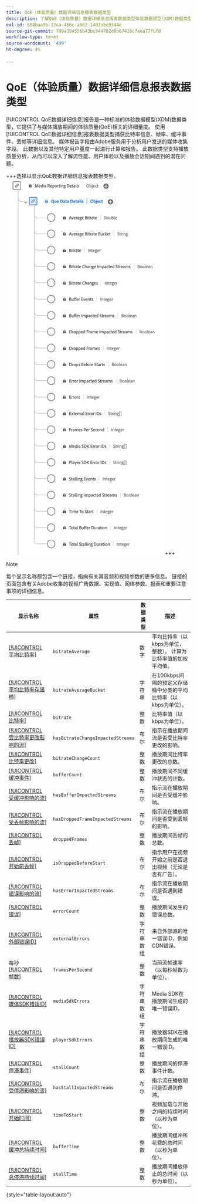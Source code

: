 ```yaml
---
title: QoE（体验质量）数据详细信息报表数据类型
description: 了解QoE（体验质量）数据详细信息报表数据类型体验数据模型(XDM)数据类型。
exl-id: 608baa9b-12ca-466c-a962-1401abc0344e
source-git-commit: 799a384556b43bc844782d8b67416c7eea77fbf0
workflow-type: tm+mt
source-wordcount: '499'
ht-degree: 4%

---
```


# QoE（体验质量）数据详细信息报表数据类型

[!UICONTROL QoE数据详细信息]报告是一种标准的体验数据模型(XDM)数据类型，它提供了与媒体播放期间的体验质量(QoE)相关的详细量度。 使用[!UICONTROL QoE数据详细信息]报表数据类型捕获比特率信息、帧率、缓冲事件、丢帧等详细信息。 媒体报告字段由Adobe服务用于分析用户发送的媒体收集字段。 此数据以及其他特定用户量度一起进行计算和报告。 此数据类型支持播放质量分析，从而可以深入了解流性能、用户体验以及播放会话期间遇到的潜在问题。

+++选择以显示QoE数据详细信息报表数据类型。
![QoE（体验质量）数据详细信息报表数据类型的图表。](../images/data-types/qoe-data-details-reporting.png)
+++

>[!NOTE]
>
>每个显示名称都包含一个链接，指向有关其音频和视频参数的更多信息。 链接的页面包含有关Adobe收集的视频广告数据、实现值、网络参数、报表和重要注意事项的详细信息。

| 显示名称 | 属性 | 数据类型 | 描述 |
|----------------------------------------------------------------------------------------------------------------------------------------------------------------------------------------------|--------------------------|-----------|---------------------------------------------------------------------------------------------------|
| [[!UICONTROL 平均比特率]](https://experienceleague.adobe.com/docs/media-analytics/using/implementation/variables/quality-parameters.html?lang=zh-Hans#average-bitrate-1) | `bitrateAverage` | 数字 | 平均比特率（以kbps为单位，整数）。 计算为比特率值的加权平均值。 |
| [[!UICONTROL 平均比特率存储桶]](https://experienceleague.adobe.com/docs/media-analytics/using/implementation/variables/quality-parameters.html?lang=zh-Hans#average-bitrate) | `bitrateAverageBucket` | 字符串 | 在100kbps间隔的预定义存储桶中分类的平均比特率（以kbps为单位）。 |
| [[!UICONTROL 比特率]](https://experienceleague.adobe.com/docs/media-analytics/using/implementation/variables/quality-parameters.html?lang=zh-Hans#average-bitrate) | `bitrate` | 整数 | 比特率值（以kbps为单位）。 |
| [[!UICONTROL 受比特率更改影响的流]](https://experienceleague.adobe.com/docs/media-analytics/using/implementation/variables/quality-parameters.html?lang=zh-Hans#bitrate-change-impacted-streams) | `hasBitrateChangeImpactedStreams` | 布尔 | 指示在播放期间流是否受比特率更改的影响。 |
| [[!UICONTROL 比特率更改]](https://experienceleague.adobe.com/docs/media-analytics/using/implementation/variables/quality-parameters.html?lang=zh-Hans#bitrate-changes) | `bitrateChangeCount` | 整数 | 播放期间比特率更改的总数。 |
| [[!UICONTROL 缓冲事件]](https://experienceleague.adobe.com/docs/media-analytics/using/implementation/variables/quality-parameters.html?lang=zh-Hans#buffer-events) | `bufferCount` | 整数 | 播放期间不同缓冲状态的计数。 |
| [[!UICONTROL 受缓冲影响的流]](https://experienceleague.adobe.com/docs/media-analytics/using/implementation/variables/quality-parameters.html?lang=zh-Hans#buffer-impacted-streams) | `hasBufferImpactedStreams` | 布尔 | 指示流在播放期间是否受缓冲影响。 |
| [[!UICONTROL 受丢帧影响的流]](https://experienceleague.adobe.com/docs/media-analytics/using/implementation/variables/quality-parameters.html?lang=zh-Hans#dropped-frame-impacted-streams) | `hasDroppedFrameImpactedStreams` | 布尔 | 指示流在播放期间是否受到丢帧的影响。 |
| [[!UICONTROL 丢帧]](https://experienceleague.adobe.com/docs/media-analytics/using/implementation/variables/quality-parameters.html?lang=zh-Hans#dropped-frames-1) | `droppedFrames` | 整数 | 播放期间丢帧的总数。 |
| [[!UICONTROL 开始前丢帧]](https://experienceleague.adobe.com/docs/media-analytics/using/implementation/variables/quality-parameters.html?lang=zh-Hans#drops-before-start) | `isDroppedBeforeStart` | 布尔 | 指示用户在视频开始之前是否退出视频（无论是否有广告）。 |
| [[!UICONTROL 错误影响的流]](https://experienceleague.adobe.com/docs/media-analytics/using/implementation/variables/quality-parameters.html?lang=zh-Hans#error-impacted-streams) | `hasErrorImpactedStreams` | 布尔 | 指示流在播放期间是否遇到错误。 |
| [[!UICONTROL 错误]](https://experienceleague.adobe.com/docs/media-analytics/using/implementation/variables/quality-parameters.html?lang=zh-Hans#errors-%2F-error-events) | `errorCount` | 整数 | 播放期间发生的错误总数。 |
| [[!UICONTROL 外部错误ID]](https://experienceleague.adobe.com/docs/media-analytics/using/implementation/variables/quality-parameters.html?lang=zh-Hans#external-error-ids) | `externalErrors` | 字符串数组 | 来自外部源的唯一错误ID，例如CDN错误。 |
| 每秒[[!UICONTROL 帧数]](https://experienceleague.adobe.com/docs/media-analytics/using/implementation/variables/quality-parameters.html?lang=zh-Hans#frames-per-second) | `framesPerSecond` | 整数 | 当前流帧速率（以每秒帧数为单位）。 |
| [[!UICONTROL 媒体SDK错误ID]](https://experienceleague.adobe.com/docs/media-analytics/using/implementation/variables/quality-parameters.html?lang=zh-Hans#media-sdk-error-ids) | `mediaSdkErrors` | 字符串数组 | Media SDK在播放期间生成的唯一错误ID。 |
| [[!UICONTROL 播放器SDK错误ID]](https://experienceleague.adobe.com/docs/media-analytics/using/implementation/variables/quality-parameters.html?lang=zh-Hans#player-sdk-error-ids) | `playerSdkErrors` | 字符串数组 | 播放器SDK在播放期间生成的唯一错误ID。 |
| [[!UICONTROL 停滞事件]](https://experienceleague.adobe.com/docs/media-analytics/using/implementation/variables/quality-parameters.html?lang=zh-Hans#stalling-events) | `stallCount` | 整数 | 播放期间的停滞事件计数。 |
| [[!UICONTROL 受停滞影响的流]](https://experienceleague.adobe.com/docs/media-analytics/using/implementation/variables/quality-parameters.html?lang=zh-Hans#stalling-impacted-streams) | `hasStallImpactedStreams` | 布尔 | 指示流在播放期间是否遇到停滞。 |
| [[!UICONTROL 开始时间]](https://experienceleague.adobe.com/docs/media-analytics/using/implementation/variables/quality-parameters.html?lang=zh-Hans#time-to-start-1) | `timeToStart` | 整数 | 视频加载与开始之间的持续时间（以秒为单位）。 |
| [[!UICONTROL 缓冲总持续时间]](https://experienceleague.adobe.com/docs/media-analytics/using/implementation/variables/quality-parameters.html?lang=zh-Hans#total-buffer-duration-1) | `bufferTime` | 整数 | 播放期间缓冲所花费的总时间（以秒为单位）。 |
| [[!UICONTROL 总停滞持续时间]](https://experienceleague.adobe.com/docs/media-analytics/using/implementation/variables/quality-parameters.html?lang=zh-Hans#total-stalling-duration) | `stallTime` | 整数 | 播放期间播放停止的总时间（以秒为单位）。 |

{style="table-layout:auto"}
